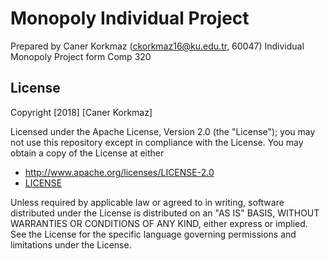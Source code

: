 # Monopoly Individual Project

Prepared by Caner Korkmaz (ckorkmaz16@ku.edu.tr, 60047)
Individual Monopoly Project form Comp 320

## License


Copyright [2018] [Caner Korkmaz]

Licensed under the Apache License, Version 2.0 (the "License");
you may not use this repository except in compliance with the License.
You may obtain a copy of the License at either

- http://www.apache.org/licenses/LICENSE-2.0
- [LICENSE](./LICENSE)

Unless required by applicable law or agreed to in writing, software
distributed under the License is distributed on an "AS IS" BASIS,
WITHOUT WARRANTIES OR CONDITIONS OF ANY KIND, either express or implied.
See the License for the specific language governing permissions and
limitations under the License.
